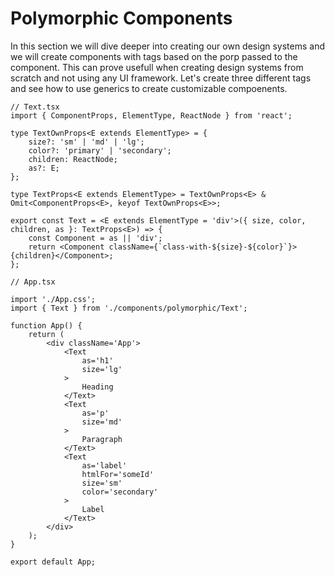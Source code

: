 # **Polymorphic Components**

In this section we will dive deeper into creating our own design systems and we will create components with tags based on the porp passed to the component. This can prove usefull when creating design systems from scratch and not using any UI framework. Let's create three different tags and see how to use generics to create customizable compoenents.

```tsx
// Text.tsx
import { ComponentProps, ElementType, ReactNode } from 'react';

type TextOwnProps<E extends ElementType> = {
	size?: 'sm' | 'md' | 'lg';
	color?: 'primary' | 'secondary';
	children: ReactNode;
	as?: E;
};

type TextProps<E extends ElementType> = TextOwnProps<E> & Omit<ComponentProps<E>, keyof TextOwnProps<E>>;

export const Text = <E extends ElementType = 'div'>({ size, color, children, as }: TextProps<E>) => {
	const Component = as || 'div';
	return <Component className={`class-with-${size}-${color}`}>{children}</Component>;
};

// App.tsx

import './App.css';
import { Text } from './components/polymorphic/Text';

function App() {
	return (
		<div className='App'>
			<Text
				as='h1'
				size='lg'
			>
				Heading
			</Text>
			<Text
				as='p'
				size='md'
			>
				Paragraph
			</Text>
			<Text
				as='label'
				htmlFor='someId'
				size='sm'
				color='secondary'
			>
				Label
			</Text>
		</div>
	);
}

export default App;
```
